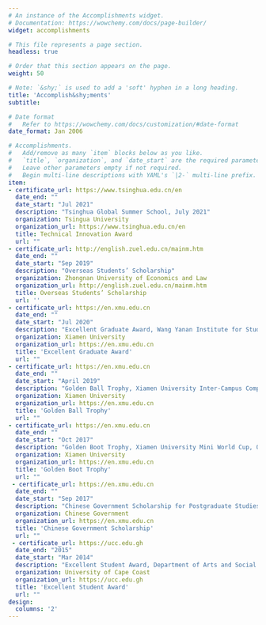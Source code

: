 ```yaml
---
# An instance of the Accomplishments widget.
# Documentation: https://wowchemy.com/docs/page-builder/
widget: accomplishments

# This file represents a page section.
headless: true

# Order that this section appears on the page.
weight: 50

# Note: `&shy;` is used to add a 'soft' hyphen in a long heading.
title: 'Accomplish&shy;ments'
subtitle:

# Date format
#   Refer to https://wowchemy.com/docs/customization/#date-format
date_format: Jan 2006

# Accomplishments.
#   Add/remove as many `item` blocks below as you like.
#   `title`, `organization`, and `date_start` are the required parameters.
#   Leave other parameters empty if not required.
#   Begin multi-line descriptions with YAML's `|2-` multi-line prefix.
item:
- certificate_url: https://www.tsinghua.edu.cn/en
  date_end: ""
  date_start: "Jul 2021"
  description: "Tsinghua Global Summer School, July 2021"
  organization: Tsingua University
  organization_url: https://www.tsinghua.edu.cn/en
  title: Technical Innovation Award
  url: ""
- certificate_url: http://english.zuel.edu.cn/mainm.htm
  date_end: ""
  date_start: "Sep 2019"
  description: "Overseas Students’ Scholarship"
  organization: Zhongnan University of Economics and Law
  organization_url: http://english.zuel.edu.cn/mainm.htm
  title: Overseas Students’ Scholarship
  url: ''
- certificate_url: https://en.xmu.edu.cn
  date_end: ""
  date_start: "Jul 2020"
  description: "Excellent Graduate Award, Wang Yanan Institute for Studies in Economics (WISE), Xiamen University, June 2019"
  organization: Xiamen University
  organization_url: https://en.xmu.edu.cn
  title: 'Excellent Graduate Award'
  url: ""
- certificate_url: https://en.xmu.edu.cn
  date_end: ""
  date_start: "April 2019"
  description: "Golden Ball Trophy, Xiamen University Inter-Campus Competition, April 2019"
  organization: Xiamen University
  organization_url: https://en.xmu.edu.cn
  title: 'Golden Ball Trophy'
  url: ""
- certificate_url: https://en.xmu.edu.cn
  date_end: ""
  date_start: "Oct 2017"
  description: "Golden Boot Trophy, Xiamen University Mini World Cup, October 2017"
  organization: Xiamen University
  organization_url: https://en.xmu.edu.cn
  title: 'Golden Boot Trophy'
  url: ""
 - certificate_url: https://en.xmu.edu.cn
  date_end: ""
  date_start: "Sep 2017"
  description: "Chinese Government Scholarship for Postgraduate Studies, September 2017"
  organization: Chinese Government
  organization_url: https://en.xmu.edu.cn
  title: 'Chinese Government Scholarship'
  url: ""
 - certificate_url: https://ucc.edu.gh
  date_end: "2015"
  date_start: "Mar 2014"
  description: "Excellent Student Award, Department of Arts and Social Sciences Education, University of Cape Coast, March 2014 and 2015"
  organization: University of Cape Coast
  organization_url: https://ucc.edu.gh
  title: 'Excellent Student Award'
  url: ""
design:
  columns: '2' 
---
```

